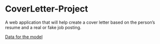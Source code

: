 # CoverLetter-Project


A web application that will help create a cover letter based on the person’s resume and a real or fake job posting.

[Data for the model](https://www.kaggle.com/datasets/shivamb/real-or-fake-fake-jobposting-prediction)
